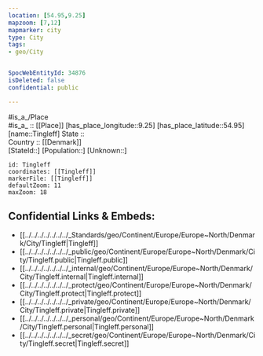 ```yaml
---
location: [54.95,9.25] 
mapzoom: [7,12] 
mapmarker: city 
type: City
tags:
- geo/City


SpocWebEntityId: 34876
isDeleted: false
confidential: public

---
```

#is_a_/Place  
#is_a_ :: [[Place]] 
[has_place_longitude::9.25] 
[has_place_latitude::54.95] 
[name::Tingleff] 
State ::  
Country :: [[Denmark]]  
[StateId::] 
[Population::] 
[Unknown::] 


```leaflet
id: Tingleff
coordinates: [[Tingleff]] 
markerFile: [[Tingleff]] 
defaultZoom: 11 
maxZoom: 18
```


## Confidential Links & Embeds: 
- [[../../../../../../../_Standards/geo/Continent/Europe/Europe~North/Denmark/City/Tingleff|Tingleff]] 
- [[../../../../../../../_public/geo/Continent/Europe/Europe~North/Denmark/City/Tingleff.public|Tingleff.public]] 
- [[../../../../../../../_internal/geo/Continent/Europe/Europe~North/Denmark/City/Tingleff.internal|Tingleff.internal]] 
- [[../../../../../../../_protect/geo/Continent/Europe/Europe~North/Denmark/City/Tingleff.protect|Tingleff.protect]] 
- [[../../../../../../../_private/geo/Continent/Europe/Europe~North/Denmark/City/Tingleff.private|Tingleff.private]] 
- [[../../../../../../../_personal/geo/Continent/Europe/Europe~North/Denmark/City/Tingleff.personal|Tingleff.personal]] 
- [[../../../../../../../_secret/geo/Continent/Europe/Europe~North/Denmark/City/Tingleff.secret|Tingleff.secret]] 
